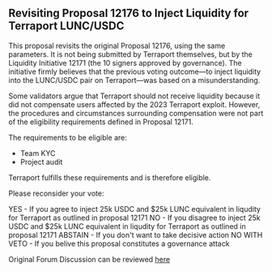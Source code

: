 ## Revisiting Proposal 12176 to Inject Liquidity for Terraport LUNC/USDC

This proposal revisits the original Proposal 12176, using the same parameters. It is not being submitted by Terraport themselves, but by the Liquidity Initiative 12171 (the 10 signers approved by governance). The initiative firmly believes that the previous voting outcome—to inject liquidity into the LUNC/USDC pair on Terraport—was based on a misunderstanding.

Some validators argue that Terraport should not receive liquidity because it did not compensate users affected by the 2023 Terraport exploit. However, the procedures and circumstances surrounding compensation were not part of the eligibility requirements defined in Proposal 12171.

The requirements to be eligible are:

- Team KYC
- Project audit

Terraport fulfills these requirements and is therefore eligible.

Please reconsider your vote:

YES - If you agree to inject 25k USDC and $25k LUNC equivalent in liqudity for Terraport as outlined in proposal 12171
NO - If you disagree to inject 25k USDC and $25k LUNC equivalent in liqudity for Terraport as outlined in proposal 12171
ABSTAIN - If you don't want to take decisive action
NO WITH VETO - If you belive this proposal constitutes a governance attack

Original Forum Discussion can be reviewed [here](https://discourse.luncgoblins.com/t/request-to-inject-liquidity-for-terraport-dex-as-outlined-by-proposal-12171)
